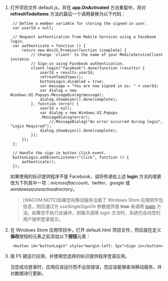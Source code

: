 ﻿

1. 打开项目文件 default.js，并在 **app.OnActivated** 方法重载中，将对 **refreshTodoItems** 方法的最后一个调用替换为以下代码： 

        // Define a member variable for storing the signed-in user.
        var userId = null;

        // Request authentication from Mobile Services using a Facebook login.
        var authenticate = function () {
            return new WinJS.Promise(function (complete) {
                // Change 'client' to the name of your MobileServiceClient instance.
                // Sign-in using Facebook authentication.
                client.login("facebook").done(function (results) {
                    userId = results.userId;
                    refreshTodoItems();
                    buttonLogin.disabled = true;
                    var message = "You are now signed in as: " + userId;
                    var dialog = new Windows.UI.Popups.MessageDialog(message);
                    dialog.showAsync().done(complete);
                }, function (error) {
                    userId = null;
                    var dialog = new Windows.UI.Popups
                    .MessageDialog(error);
                        //.MessageDialog("An error occurred during login", "Login Required");
                    dialog.showAsync().done(complete);
                });
            });
        };

        // Handle the sign in button click event.
        buttonLogin.addEventListener("click", function () {
            authenticate();
        });

	如果使用的标识提供程序不是 Facebook，请将传递给上述 <strong>login</strong> 方法的值更改为下列其中一项：_microsoftaccount_、_twitter_、_google_ 或 _windowsazureactivedirectory_。

    >[WACOM.NOTE]如果您向移动服务注册了 Windows Store 应用软件包信息，则应通过为 <em>useSingleSignOn</em> 参数提供值 <strong>true</strong> 来调用 <a href="http://go.microsoft.com/fwlink/p/?LinkId=322050" target="_blank">login</a> 方法。如果您不执行此操作，则每次调用 login 方法时，系统仍会向您的用户提供登录提示。

2. 在 Windows Store 应用项目中，打开 default.html 项目文件，然后就在定义**保存**按钮的元素之前添加以下**按钮**元素：

      	<button id="buttonLogin" style="margin-left: 5px">Sign in</button>

3. 按 F5 键运行应用，并使用您选择的标识提供程序登录应用。 

   	当您成功登录时，应用应该运行而不出现错误，您应该能够查询移动服务，并对数据进行更新。
